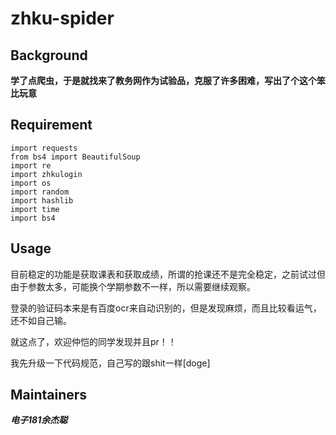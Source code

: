 # zhku-spider
## Background
__学了点爬虫，于是就找来了教务网作为试验品，克服了许多困难，写出了个这个笨比玩意__
## Requirement
```
import requests
from bs4 import BeautifulSoup
import re
import zhkulogin
import os
import random
import hashlib
import time
import bs4
```
## Usage
目前稳定的功能是获取课表和获取成绩，所谓的抢课还不是完全稳定，之前试过但由于参数太多，可能换个学期参数不一样，所以需要继续观察。

登录的验证码本来是有百度ocr来自动识别的，但是发现麻烦，而且比较看运气，还不如自己输。

就这点了，欢迎仲恺的同学发现并且pr！！

我先升级一下代码规范，自己写的跟shit一样[doge]
## Maintainers
___电子181余杰聪___

